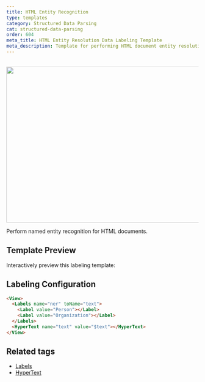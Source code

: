 ```yaml
---
title: HTML Entity Recognition
type: templates
category: Structured Data Parsing
cat: structured-data-parsing
order: 604
meta_title: HTML Entity Resolution Data Labeling Template
meta_description: Template for performing HTML document entity resolution with Label Studio for your machine learning and data science projects.
---
```


<br/><img src="/images/templates/html-entity-recognition.png" alt="" class="gif-border" width="552px" height="408px" />

Perform named entity recognition for HTML documents.

## Template Preview

Interactively preview this labeling template:

<div id="main-preview"></div>

## Labeling Configuration 

```html
<View>
  <Labels name="ner" toName="text">
    <Label value="Person"></Label>
    <Label value="Organization"></Label>
  </Labels>
  <HyperText name="text" value="$text"></HyperText>
</View>
```
## Related tags

- [Labels](/tags/labels.html)
- [HyperText](/tags/hypertext.html)